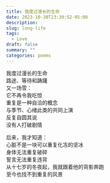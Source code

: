 ```yaml
---
title: 我度过漫长的生命
date: 2023-10-30T23:39:52-05:00
description: 
slug: long-life
tags:
  - Love
draft: false
summary: ""
categories: poems
---
```

我度过漫长的生命\
路途、等待和踌躇\
又一场雪：\
它不再令我吃惊\
重复是一种自洽的概念\
与季节、心绪此类的共同上演\
反复自圆其说\
没有人打破剧情

后来，我才知道：\
心脏不是一块可以重复化冻的坚冰\
身体无法重复破碎\
誓言无法重复违背\
从十七岁的冬夜起，我就跟着他的背影奔跑\
至今也找不到重复的风景